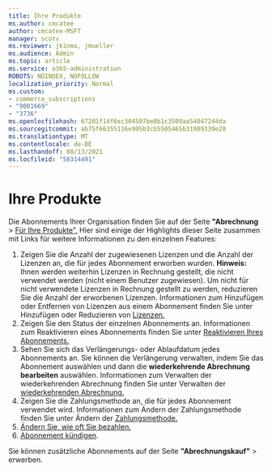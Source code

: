 ```yaml
---
title: Ihre Produkte
ms.author: cmcatee
author: cmcatee-MSFT
manager: scotv
ms.reviewer: jkinma, jmueller
ms.audience: Admin
ms.topic: article
ms.service: o365-administration
ROBOTS: NOINDEX, NOFOLLOW
localization_priority: Normal
ms.custom:
- commerce_subscriptions
- "9001669"
- "3736"
ms.openlocfilehash: 67201f14f6ec304507be0b1c3509aa54047244da
ms.sourcegitcommit: ab75f66355116e995b3cb5505465b31989339e28
ms.translationtype: MT
ms.contentlocale: de-DE
ms.lasthandoff: 08/13/2021
ms.locfileid: "58314491"
---
```

# <a name="your-products"></a>Ihre Produkte

Die Abonnements Ihrer Organisation finden Sie auf der Seite **"Abrechnung**  >  [Für Ihre Produkte".](https://go.microsoft.com/fwlink/p/?linkid=842054) Hier sind einige der Highlights dieser Seite zusammen mit Links für weitere Informationen zu den einzelnen Features:

1. Zeigen Sie die Anzahl der zugewiesenen Lizenzen und die Anzahl der Lizenzen an, die für jedes Abonnement erworben wurden.
    **Hinweis:** Ihnen werden weiterhin Lizenzen in Rechnung gestellt, die nicht verwendet werden (nicht einem Benutzer zugewiesen). Um nicht für nicht verwendete Lizenzen in Rechnung gestellt zu werden, reduzieren Sie die Anzahl der erworbenen Lizenzen. Informationen zum Hinzufügen oder Entfernen von Lizenzen aus einem Abonnement finden Sie unter Hinzufügen oder Reduzieren von [Lizenzen.](https://docs.microsoft.com/alchemyinsights/how-to-add-or-reduce-licenses)
2. Zeigen Sie den Status der einzelnen Abonnements an. Informationen zum Reaktivieren eines Abonnements finden Sie unter [Reaktivieren Ihres Abonnements.](reactivate-your-subscription.md)
3. Sehen Sie sich das Verlängerungs- oder Ablaufdatum jedes Abonnements an. Sie können die Verlängerung verwalten, indem Sie das Abonnement auswählen und dann die **wiederkehrende Abrechnung bearbeiten** auswählen. Informationen zum Verwalten der wiederkehrenden Abrechnung finden Sie unter Verwalten der [wiederkehrenden Abrechnung.](manage-auto-renewal.md)
4. Zeigen Sie die Zahlungsmethode an, die für jedes Abonnement verwendet wird. Informationen zum Ändern der Zahlungsmethode finden Sie unter Ändern der [Zahlungsmethode.](change-payment-method.md)
5. [Ändern Sie, wie oft Sie bezahlen.](change-how-often-you-pay.md)
6. [Abonnement kündigen](https://go.microsoft.com/fwlink/?linkid=2119113).

Sie können zusätzliche Abonnements auf der Seite **"Abrechnungskauf"**  >  [](https://go.microsoft.com/fwlink/p/?linkid=868433) erwerben.